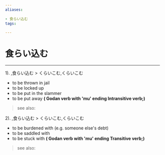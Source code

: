 ```yaml
---
aliases:
    
- 食らい込む
tags:
    
---
```


# 食らい込む
---
1).
,食らい込む > くらいこむ,くらいこむ

- to be thrown in jail
- to be locked up
- to be put in the slammer
- to be put away
**( Godan verb with 'mu' ending Intransitive verb;)**
> see also: 
            
2).
,食らい込む > くらいこむ,くらいこむ

- to be burdened with (e.g. someone else's debt)
- to be saddled with
- to be stuck with
**( Godan verb with 'mu' ending Transitive verb;)**
> see also: 
            